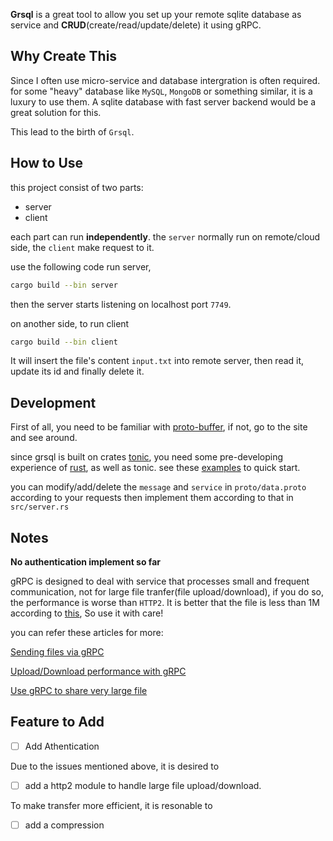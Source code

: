 **Grsql** is a great tool to allow you set up your remote sqlite database as service and **CRUD**(create/read/update/delete) it using gRPC.

## Why Create This 

Since I often use micro-service and database intergration is often required.
for some "heavy" database like `MySQL`, `MongoDB` or something similar, it is a luxury to use them.
A sqlite database with fast server backend would be a great solution for this.

This lead to the birth of `Grsql`.

## How to Use 

this project consist of two parts: 
- server 
- client 

each part can run **independently**. the `server` normally run on remote/cloud side, the `client` make request to it.

use the following code run server,
```sh 
cargo build --bin server
```
then the server starts listening on localhost port `7749`.

on another side, to run client 
```sh 
cargo build --bin client 
```
It will insert the file's content `input.txt` into remote server, then read it, update its id and finally delete it.

## Development

First of all, you need to be familiar with [proto-buffer](https://developers.google.com/protocol-buffers/docs/overview), if not, go to the site and see around.

since grsql is built on crates [tonic](https://github.com/hyperium/tonic), you need some pre-developing experience of [rust](https://rust-lang.org), as well as tonic. 
see these [examples](https://github.com/hyperium/tonic/tree/master/examples) to quick start.

you can modify/add/delete the `message` and `service`  in `proto/data.proto` according to your requests
then implement them according to that in `src/server.rs`


## Notes

**No authentication implement so far**

gRPC is designed to deal with service that processes small and frequent communication, not for large file tranfer(file upload/download), if you do so, the performance is worse than `HTTP2`.
It is better that the file is less than 1M according to [this](https://ops.tips/blog/sending-files-via-grpc/), So use it with care!

you can refer these articles for more:

[Sending files via gRPC](https://ops.tips/blog/sending-files-via-grpc/)

[Upload/Download performance with gRPC ](https://github.com/grpc/grpc-dotnet/issues/1186)

[Use gRPC to share very large file](https://stackoverflow.com/questions/62470323/use-grpc-to-share-very-large-file)

## Feature to Add 

- [ ] Add Athentication 

Due to the issues mentioned above, it is desired to 
  - [ ] add a http2 module to handle large file upload/download.

To make transfer more efficient, it is resonable to 
  - [ ] add a compression

